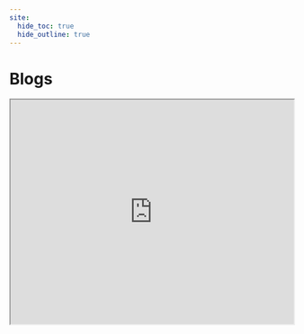 ```yaml
---
site:
  hide_toc: true
  hide_outline: true
---
```



# Blogs

<iframe src="https://veronikach.com/failure/shadow-cv/" width="100%" height="400px"></iframe>

